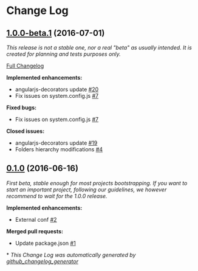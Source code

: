 # Change Log

## [1.0.0-beta.1](https://github.com/Sedona-Solutions/sdn-angularjs-seed/tree/1.0.0-beta.1) (2016-07-01)

*This release is not a stable one, nor a real "beta" as usually intended.
It is created for planning and tests purposes only.*

[Full Changelog](https://github.com/Sedona-Solutions/sdn-angularjs-seed/compare/0.1.0...1.0.0-beta.1)

**Implemented enhancements:**

- angularjs-decorators update [\#20](https://github.com/Sedona-Solutions/sdn-angularjs-seed/pull/20)
- Fix issues on system.config.js [\#7](https://github.com/Sedona-Solutions/sdn-angularjs-seed/pull/7)

**Fixed bugs:**

- Fix issues on system.config.js [\#7](https://github.com/Sedona-Solutions/sdn-angularjs-seed/pull/7)

**Closed issues:**

- angularjs-decorators update [\#19](https://github.com/Sedona-Solutions/sdn-angularjs-seed/issues/19)
- Folders hierarchy modifications [\#4](https://github.com/Sedona-Solutions/sdn-angularjs-seed/issues/4)

## [0.1.0](https://github.com/Sedona-Solutions/sdn-angularjs-seed/tree/0.1.0) (2016-06-16)

*First beta, stable enough for most projects bootstrapping.
If you want to start an important project, following our guidelines, we however recommend to wait for the 1.0.0 release.*

**Implemented enhancements:**

- External conf [\#2](https://github.com/Sedona-Solutions/sdn-angularjs-seed/pull/2)

**Merged pull requests:**

- Update package.json [\#1](https://github.com/Sedona-Solutions/sdn-angularjs-seed/pull/1)



\* *This Change Log was automatically generated by [github_changelog_generator](https://github.com/skywinder/Github-Changelog-Generator)*
